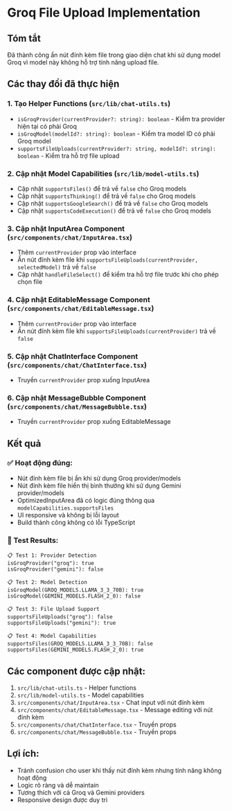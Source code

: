 # Groq File Upload Implementation

## Tóm tắt
Đã thành công ẩn nút đính kèm file trong giao diện chat khi sử dụng model Groq vì model này không hỗ trợ tính năng upload file.

## Các thay đổi đã thực hiện

### 1. Tạo Helper Functions (`src/lib/chat-utils.ts`)
- `isGroqProvider(currentProvider?: string): boolean` - Kiểm tra provider hiện tại có phải Groq
- `isGroqModel(modelId?: string): boolean` - Kiểm tra model ID có phải Groq model
- `supportsFileUploads(currentProvider?: string, modelId?: string): boolean` - Kiểm tra hỗ trợ file upload

### 2. Cập nhật Model Capabilities (`src/lib/model-utils.ts`)
- Cập nhật `supportsFiles()` để trả về `false` cho Groq models
- Cập nhật `supportsThinking()` để trả về `false` cho Groq models  
- Cập nhật `supportsGoogleSearch()` để trả về `false` cho Groq models
- Cập nhật `supportsCodeExecution()` để trả về `false` cho Groq models

### 3. Cập nhật InputArea Component (`src/components/chat/InputArea.tsx`)
- Thêm `currentProvider` prop vào interface
- Ẩn nút đính kèm file khi `supportsFileUploads(currentProvider, selectedModel)` trả về `false`
- Cập nhật `handleFileSelect()` để kiểm tra hỗ trợ file trước khi cho phép chọn file

### 4. Cập nhật EditableMessage Component (`src/components/chat/EditableMessage.tsx`)
- Thêm `currentProvider` prop vào interface
- Ẩn nút đính kèm file khi `supportsFileUploads(currentProvider)` trả về `false`

### 5. Cập nhật ChatInterface Component (`src/components/chat/ChatInterface.tsx`)
- Truyền `currentProvider` prop xuống InputArea

### 6. Cập nhật MessageBubble Component (`src/components/chat/MessageBubble.tsx`)
- Truyền `currentProvider` prop xuống EditableMessage

## Kết quả

### ✅ Hoạt động đúng:
- Nút đính kèm file bị ẩn khi sử dụng Groq provider/models
- Nút đính kèm file hiển thị bình thường khi sử dụng Gemini provider/models
- OptimizedInputArea đã có logic đúng thông qua `modelCapabilities.supportsFiles`
- UI responsive và không bị lỗi layout
- Build thành công không có lỗi TypeScript

### 🧪 Test Results:
```
📋 Test 1: Provider Detection
isGroqProvider("groq"): true
isGroqProvider("gemini"): false

📋 Test 2: Model Detection  
isGroqModel(GROQ_MODELS.LLAMA_3_3_70B): true
isGroqModel(GEMINI_MODELS.FLASH_2_0): false

📋 Test 3: File Upload Support
supportsFileUploads("groq"): false
supportsFileUploads("gemini"): true

📋 Test 4: Model Capabilities
supportsFiles(GROQ_MODELS.LLAMA_3_3_70B): false
supportsFiles(GEMINI_MODELS.FLASH_2_0): true
```

## Các component được cập nhật:
1. `src/lib/chat-utils.ts` - Helper functions
2. `src/lib/model-utils.ts` - Model capabilities  
3. `src/components/chat/InputArea.tsx` - Chat input với nút đính kèm
4. `src/components/chat/EditableMessage.tsx` - Message editing với nút đính kèm
5. `src/components/chat/ChatInterface.tsx` - Truyền props
6. `src/components/chat/MessageBubble.tsx` - Truyền props

## Lợi ích:
- Tránh confusion cho user khi thấy nút đính kèm nhưng tính năng không hoạt động
- Logic rõ ràng và dễ maintain
- Tương thích với cả Groq và Gemini providers
- Responsive design được duy trì
